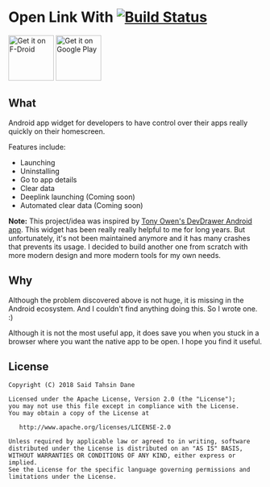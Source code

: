Open Link With [![Build Status](https://travis-ci.org/tasomaniac/DevWidget.png?branch=master)](https://travis-ci.org/tasomaniac/DevWidget)
==============

<a href="https://f-droid.org/repository/browse/?fdid=com.tasomaniac.devwidget.floss" target="_blank">
<img src="https://f-droid.org/badge/get-it-on.png" alt="Get it on F-Droid" height="90"/></a>
<a href="https://play.google.com/store/apps/details?id=com.tasomaniac.devwidget" target="_blank">
<img src="https://play.google.com/intl/en_us/badges/images/generic/en-play-badge.png" alt="Get it on Google Play" height="90"/></a>

What
----

Android app widget for developers to have control over their apps really quickly on their homescreen.

Features include: 
- Launching
- Uninstalling
- Go to app details
- Clear data
- Deeplink launching (Coming soon)
- Automated clear data (Coming soon)

**Note:** This project/idea was inspired by [Tony Owen's DevDrawer Android app](https://github.com/tunitowen/DevDrawer). This widget has been really really helpful to me for long years. But unfortunately, it's not been maintained anymore and it has many crashes that prevents its usage. I decided to build another one from scratch with more modern design and more modern tools for my own needs. 

Why
---

Although the problem discovered above is not huge, it is missing in the Android ecosystem. And I couldn't find anything doing this. So I wrote one. :)

Although it is not the most useful app, it does save you when you stuck in a browser where you want the native app to be open. I hope you find it useful.


License
-------

    Copyright (C) 2018 Said Tahsin Dane

    Licensed under the Apache License, Version 2.0 (the "License");
    you may not use this file except in compliance with the License.
    You may obtain a copy of the License at

       http://www.apache.org/licenses/LICENSE-2.0

    Unless required by applicable law or agreed to in writing, software
    distributed under the License is distributed on an "AS IS" BASIS,
    WITHOUT WARRANTIES OR CONDITIONS OF ANY KIND, either express or implied.
    See the License for the specific language governing permissions and
    limitations under the License.
